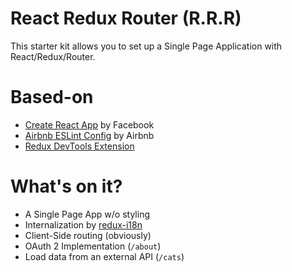 # React Redux Router (R.R.R)

This starter kit allows you to set up a Single Page Application with React/Redux/Router.

# Based-on

- [Create React App](https://github.com/facebookincubator/create-react-app) by Facebook
- [Airbnb ESLint Config](https://github.com/airbnb/javascript) by Airbnb
- [Redux DevTools Extension](https://github.com/zalmoxisus/redux-devtools-extension)

# What's on it?

- A Single Page App w/o styling
- Internalization by [redux-i18n](https://github.com/APSL/redux-i18n)
- Client-Side routing (obviously)
- OAuth 2 Implementation (`/about`)
- Load data from an external API (`/cats`)
